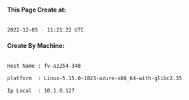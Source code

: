 
   
#### This Page Create at:

```bash

2022-12-05 - 11:21:22 UTC

```

#### Create By Machine:

```bash

Host Name : fv-az254-348

platform  : Linux-5.15.0-1023-azure-x86_64-with-glibc2.35

Ip Local  : 10.1.0.127

```

